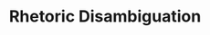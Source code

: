 ---
title: "Rhetoric Disambiguation"

categories: ['']

tags: ['Rhetoric', 'Disambiguation']

arwords: 'فك الالتباس البلاغي'

arexps: []

enwords: ['Rhetoric Disambiguation']

enexps: []

arlexicons: 'ف'

enlexicons: 'R'

authors: ['Ruqayya Roshdy']

translators: ['']

citations: 'مقدمة في حوسبة اللغة العربية'

sources: 'مركز الملك عبدالله بن عبدالعزيز الدولي لخدمة اللغة العربية'

slug: ""
---